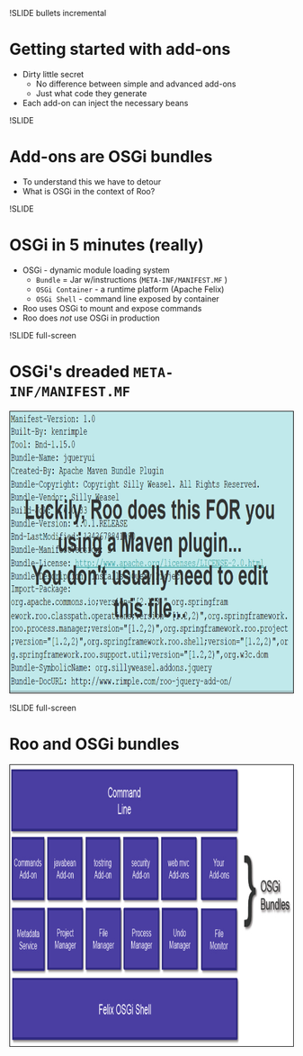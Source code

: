 !SLIDE bullets incremental

# Getting started with add-ons

* Dirty little secret
   * No difference between simple and advanced add-ons
   * Just what code they generate
* Each add-on can inject the necessary beans

!SLIDE

# Add-ons are OSGi bundles

* To understand this we have to detour
* What is OSGi in the context of Roo?

!SLIDE

# OSGi in 5 minutes (really)

* OSGi - dynamic module loading system
  * `Bundle` = Jar w/instructions (`META-INF/MANIFEST.MF`  )
  * `OSGi Container` - a runtime platform (Apache Felix)
  * `OSGi Shell` - command line exposed by container
* Roo uses OSGi to mount and expose commands
* Roo does *not* use OSGi in production

!SLIDE full-screen

# OSGi's dreaded `META-INF/MANIFEST.MF`

<img src="manifest-created.jpg" height="500" style="border: 1px solid black;"/>

!SLIDE full-screen

# Roo and OSGi bundles

<img src="roo-bundles.jpg" height="500" style="border: 1px solid black;" />
